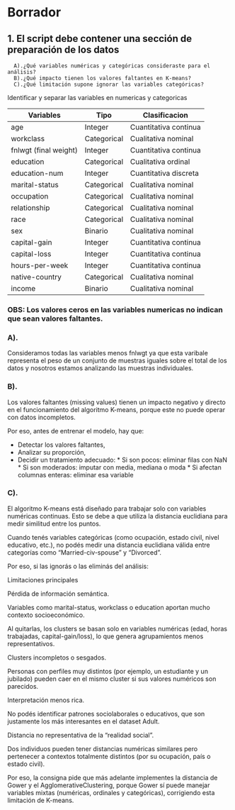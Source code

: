# Borrador

## 1. El script debe contener una sección de preparación de los datos
      A).¿Qué variables numéricas y categóricas consideraste para el análisis?
      B).¿Qué impacto tienen los valores faltantes en K-means?
      C).¿Qué limitación supone ignorar las variables categóricas?​

Identificar y separar las variables en numericas y categoricas 

|Variables|Tipo|Clasificacion|
|----------|----|-------------------|
|age|Integer|Cuantitativa continua|
|workclass|Categorical|Cualitativa nominal|
|fnlwgt (final weight)|Integer|Cuantitativa continua| 
|education|Categorical|Cualitativa ordinal|
|education-num|Integer|Cuantitativa discreta|
|marital-status|Categorical|Cualitativa nominal|
|occupation|Categorical|Cualitativa nominal|
|relationship|Categorical|Cualitativa nominal|
|race|Categorical|Cualitativa nominal|
|sex |Binario|Cualitativa nominal |
|capital-gain|Integer|Cuantitativa continua|
|capital-loss|Integer|Cuantitativa continua|
|hours-per-week|Integer|Cuantitativa continua|
|native-country|Categorical|Cualitativa nominal|
|income|Binario|Cualitativa nominal|


### OBS: Los valores ceros en las variables numericas no indican que sean valores faltantes.


### A).
Consideramos todas las variables menos fnlwgt ya que esta varibale representa el peso de un conjunto de muestras iguales sobre el total de los datos y nosotros estamos analizando las muestras individuales. 

### B). 
Los valores faltantes (missing values) tienen un impacto negativo y directo en el funcionamiento del algoritmo K-means, porque este no puede operar con datos incompletos.

Por eso, antes de entrenar el modelo, hay que:
* Detectar los valores faltantes,
* Analizar su proporción,
* Decidir un tratamiento adecuado:
      * Si son pocos: eliminar filas con NaN
      * Si son moderados: imputar con media, mediana o moda
      * Si afectan columnas enteras: eliminar esa variable

### C).
El algoritmo K-means está diseñado para trabajar solo con variables numéricas continuas.
Esto se debe a que utiliza la distancia euclidiana para medir similitud entre los puntos.

Cuando tenés variables categóricas (como ocupación, estado civil, nivel educativo, etc.), no podés medir una distancia euclidiana válida entre categorías como “Married-civ-spouse” y “Divorced”.

Por eso, si las ignorás o las eliminás del análisis:

Limitaciones principales

Pérdida de información semántica.

Variables como marital-status, workclass o education aportan mucho contexto socioeconómico.

Al quitarlas, los clusters se basan solo en variables numéricas (edad, horas trabajadas, capital-gain/loss), lo que genera agrupamientos menos representativos.

Clusters incompletos o sesgados.

Personas con perfiles muy distintos (por ejemplo, un estudiante y un jubilado) pueden caer en el mismo cluster si sus valores numéricos son parecidos.

Interpretación menos rica.

No podés identificar patrones sociolaborales o educativos, que son justamente los más interesantes en el dataset Adult.

Distancia no representativa de la “realidad social”.

Dos individuos pueden tener distancias numéricas similares pero pertenecer a contextos totalmente distintos (por su ocupación, país o estado civil).

Por eso, la consigna pide que más adelante implementes la distancia de Gower y el AgglomerativeClustering,
porque Gower sí puede manejar variables mixtas (numéricas, ordinales y categóricas), corrigiendo esta limitación de K-means.

